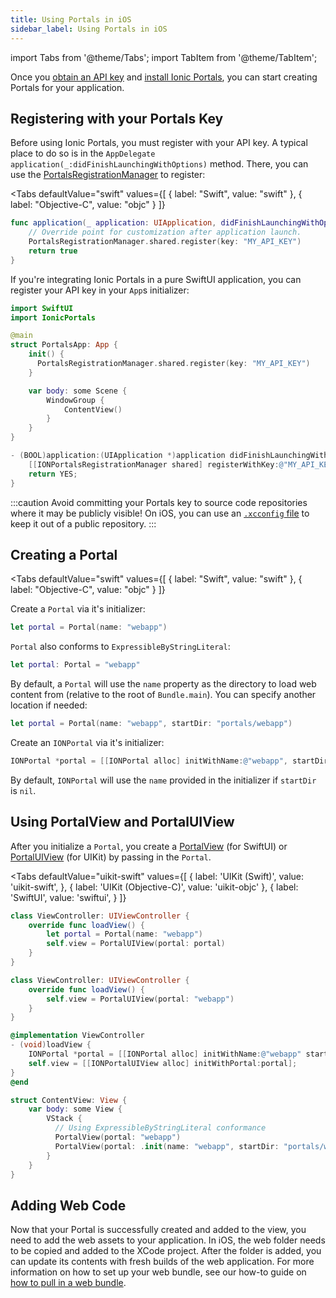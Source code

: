 ```yaml
---
title: Using Portals in iOS
sidebar_label: Using Portals in iOS
---
```


import Tabs from '@theme/Tabs';
import TabItem from '@theme/TabItem';

Once you [obtain an API key](./guide#signup) and [install Ionic Portals](./guide#install), you can start creating Portals for your application.

## Registering with your Portals Key

Before using Ionic Portals, you must register with your API key. A typical place to do so is in the `AppDelegate` `application(_:didFinishLaunchingWithOptions)` method. There, you can use the [PortalsRegistrationManager](https://ionic-portals-ios.vercel.app/documentation/ionicportals/portalsregistrationmanager) to register:

<Tabs
  defaultValue="swift"
  values={[
    { label: "Swift", value: "swift" },
    { label: "Objective-C", value: "objc" }
  ]}
>

<TabItem value="swift">

```swift title=AppDelegate.swift
func application(_ application: UIApplication, didFinishLaunchingWithOptions launchOptions: [UIApplication.LaunchOptionsKey: Any]?) -> Bool {
    // Override point for customization after application launch.
    PortalsRegistrationManager.shared.register(key: "MY_API_KEY")
    return true
}
```

If you're integrating Ionic Portals in a pure SwiftUI application, you can register your API key in your `App`s initializer:

```swift title=PortalsApp.swift
import SwiftUI
import IonicPortals

@main
struct PortalsApp: App {
    init() {
      PortalsRegistrationManager.shared.register(key: "MY_API_KEY")
    }

    var body: some Scene {
        WindowGroup {
            ContentView()
        }
    }
}
```

</TabItem>

<TabItem value="objc">

```objectivec title=AppDelegate.m
- (BOOL)application:(UIApplication *)application didFinishLaunchingWithOptions:(NSDictionary *)launchOptions {
    [[IONPortalsRegistrationManager shared] registerWithKey:@"MY_API_KEY"];
    return YES;
}
```

</TabItem>

</Tabs>

:::caution
Avoid committing your Portals key to source code repositories where it may be publicly visible!
On iOS, you can use an [`.xcconfig` file](https://nshipster.com/xcconfig/) to keep it out of a public repository.
:::

## Creating a Portal
<Tabs
  defaultValue="swift"
  values={[
    { label: "Swift", value: "swift" },
    { label: "Objective-C", value: "objc" }
  ]}
>
<TabItem value="swift">

Create a `Portal` via it's initializer:
```swift
let portal = Portal(name: "webapp")
```

`Portal` also conforms to `ExpressibleByStringLiteral`:
```swift
let portal: Portal = "webapp"
```

By default, a `Portal` will use the `name` property as the directory to load web content from (relative to the root of `Bundle.main`). You can specify another location if needed:
```swift
let portal = Portal(name: "webapp", startDir: "portals/webapp")
```

</TabItem>

<TabItem value="objc">

Create an `IONPortal` via it's initializer:

```objectivec
IONPortal *portal = [[IONPortal alloc] initWithName:@"webapp", startDir:nil, initialContext:nil];
```

By default, `IONPortal` will use the `name` provided in the initializer if `startDir` is `nil`.
</TabItem>

</Tabs>

## Using PortalView and PortalUIView

After you initialize a `Portal`, you create a [PortalView](https://ionic-portals-ios.vercel.app/documentation/ionicportals/portalview) (for SwiftUI) or [PortalUIView](https://ionic-portals-ios.vercel.app/documentation/ionicportals/portaluiview) (for UIKit) by passing in the `Portal`.

<Tabs 
    defaultValue="uikit-swift" 
    values={[
        { label: 'UIKit (Swift)', value: 'uikit-swift', },
        { label: 'UIKit (Objective-C)', value: 'uikit-objc' },
        { label: 'SwiftUI', value: 'swiftui', }
    ]}
>
<TabItem value="uikit-swift">

```swift title="Portal Initializer"
class ViewController: UIViewController {
    override func loadView() {
        let portal = Portal(name: "webapp")
        self.view = PortalUIView(portal: portal)
    }
}
```

```swift title=ExpressibleByStringLiteral
class ViewController: UIViewController {
    override func loadView() {
        self.view = PortalUIView(portal: "webapp")
    }
}
```

</TabItem>

<TabItem value="uikit-objc">

```objectivec title=ViewController.m
@implementation ViewController
- (void)loadView {
    IONPortal *portal = [[IONPortal alloc] initWithName:@"webapp" startDir:nil initialContext:nil];
    self.view = [[IONPortalUIView alloc] initWithPortal:portal];
}
@end
```

</TabItem>

<TabItem value="swiftui">

```swift title=ContentView.swift
struct ContentView: View {
    var body: some View {
        VStack {
          // Using ExpressibleByStringLiteral conformance
          PortalView(portal: "webapp")
          PortalView(portal: .init(name: "webapp", startDir: "portals/webapp"))
        }
    }
}
```

</TabItem>

</Tabs>

## Adding Web Code

Now that your Portal is successfully created and added to the view, you need to add the web assets to your application. In iOS, the web folder needs to be copied and added to the XCode project. After the folder is added, you can update its contents with fresh builds of the web application. For more information on how to set up your web bundle, see our how-to guide on [how to pull in a web bundle](../how-to/pull-in-web-bundle).

